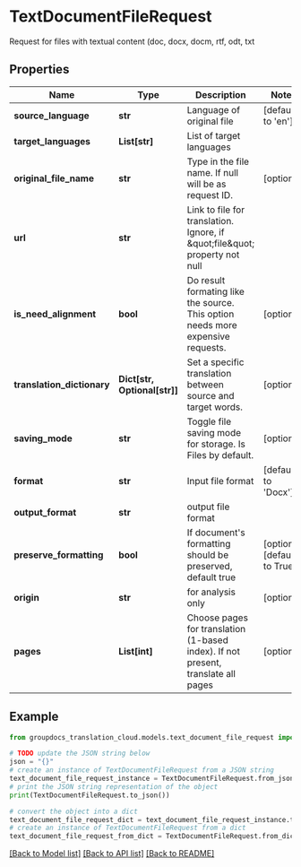 # TextDocumentFileRequest

Request for files with textual content (doc, docx, docm, rtf, odt, txt

## Properties

Name | Type | Description | Notes
------------ | ------------- | ------------- | -------------
**source_language** | **str** | Language of original file | [default to 'en']
**target_languages** | **List[str]** | List of target languages | 
**original_file_name** | **str** | Type in the file name. If null will be as request ID. | [optional] 
**url** | **str** | Link to file for translation. Ignore, if \&quot;file\&quot; property not null | 
**is_need_alignment** | **bool** | Do result formating like the source. This option needs more expensive requests. | [optional] 
**translation_dictionary** | **Dict[str, Optional[str]]** | Set a specific translation between source and target words. | [optional] 
**saving_mode** | **str** | Toggle file saving mode for storage.  Is Files by default. | [optional] 
**format** | **str** | Input file format | [default to 'Docx']
**output_format** | **str** | output file format | 
**preserve_formatting** | **bool** | If document&#39;s formatting should be preserved, default true | [optional] [default to True]
**origin** | **str** | for analysis only | [optional] 
**pages** | **List[int]** | Choose pages for translation (1-based index). If not present, translate all pages | [optional] 

## Example

```python
from groupdocs_translation_cloud.models.text_document_file_request import TextDocumentFileRequest

# TODO update the JSON string below
json = "{}"
# create an instance of TextDocumentFileRequest from a JSON string
text_document_file_request_instance = TextDocumentFileRequest.from_json(json)
# print the JSON string representation of the object
print(TextDocumentFileRequest.to_json())

# convert the object into a dict
text_document_file_request_dict = text_document_file_request_instance.to_dict()
# create an instance of TextDocumentFileRequest from a dict
text_document_file_request_from_dict = TextDocumentFileRequest.from_dict(text_document_file_request_dict)
```
[[Back to Model list]](../README.md#documentation-for-models) [[Back to API list]](../README.md#documentation-for-api-endpoints) [[Back to README]](../README.md)


